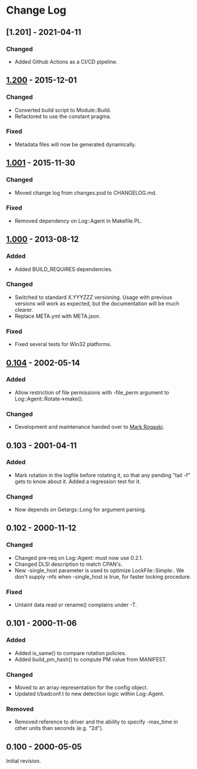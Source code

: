# Change Log

## [1.201] - 2021-04-11
### Changed
- Added Github Actions as a CI/CD pipeline.

## [1.200] - 2015-12-01
### Changed
- Converted build script to Module::Build.
- Refactored to use the constant pragma.

### Fixed
- Metadata files will now be generated dynamically.

## [1.001] - 2015-11-30
### Changed
- Moved change log from changes.pod to CHANGELOG.md.

### Fixed
- Removed dependency on Log::Agent in Makefile.PL.

## [1.000]  - 2013-08-12
### Added
- Added BUILD_REQUIRES dependencies.

### Changed
- Switched to standard X.YYYZZZ versioning. Usage with previous versions will work as expected, but the documentation will be much clearer.
- Replace META.yml with META.json.

### Fixed
- Fixed several tests for Win32 platforms.

## [0.104] - 2002-05-14
### Added
- Allow restriction of file permissions with -file_perm argument to Log::Agent::Rotate->make().

### Changed
- Development and maintenance handed over to [Mark Rogaski](mailto:mrogaski@cpan.org).

## 0.103 - 2001-04-11
### Added
- Mark rotation in the logfile before rotating it, so that any pending "tail -f" gets to know about it. Added a regression test for it.

### Changed
- Now depends on Getargs::Long for argument parsing.

## 0.102 - 2000-11-12
### Changed
- Changed pre-req on Log::Agent: must now use 0.2.1.
- Changed DLSI description to match CPAN's.
- New -single\_host parameter is used to optimize LockFile::Simple:. We don't supply -nfs when -single_host is true, for faster locking procedure.

### Fixed
- Untaint data read or rename() complains under -T.

## 0.101 - 2000-11-06
### Added
- Added is_same() to compare rotation policies.
- Added build_pm_hash() to compute PM value from MANIFEST.

### Changed
- Moved to an array representation for the config object.
- Updated t/badconf.t to new detection logic within Log::Agent.

### Removed
- Removed reference to driver and the ability to specify -max_time in other units than seconds (e.g. "2d").

## 0.100 - 2000-05-05
Initial revision.

[1.200]: https://github.com/mrogaski/Log-Agent-Rotate/compare/v1.001...v1.200
[1.001]: https://github.com/mrogaski/Log-Agent-Rotate/compare/v1.000...v1.001
[1.000]: https://github.com/mrogaski/Log-Agent-Rotate/compare/rel0_1_4...v1.000
[0.104]: https://github.com/mrogaski/Log-Agent-Rotate/compare/rel0_1_3...rel0_1_4
